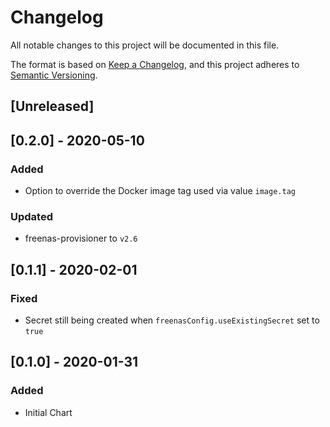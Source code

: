 # Changelog
All notable changes to this project will be documented in this file.

The format is based on [Keep a Changelog](https://keepachangelog.com/en/1.0.0/),
and this project adheres to [Semantic Versioning](https://semver.org/spec/v2.0.0.html).

## [Unreleased]

## [0.2.0] - 2020-05-10
### Added
- Option to override the Docker image tag used via value `image.tag`
### Updated
- freenas-provisioner to `v2.6`

## [0.1.1] - 2020-02-01
### Fixed
- Secret still being created when `freenasConfig.useExistingSecret` set to `true`

## [0.1.0] - 2020-01-31
### Added
- Initial Chart